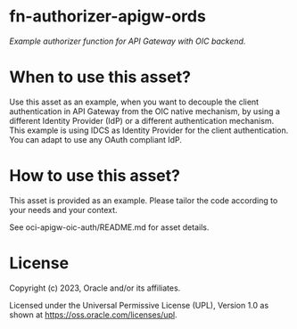 # fn-authorizer-apigw-ords
 
*Example authorizer function for API Gateway with OIC backend.*
 
# When to use this asset?
 
Use this asset as an example, when you want to decouple the client authentication in API Gateway from the OIC native mechanism, by using a different Identity Provider (IdP) or a different authentication mechanism. This example is using IDCS as Identity Provider for the client authentication. You can adapt to use any OAuth compliant IdP.
 
# How to use this asset?
 
This asset is provided as an example. Please tailor the code according to your needs and your context.

See oci-apigw-oic-auth/README.md for asset details.
 
# License
 
Copyright (c)  2023,  Oracle and/or its affiliates.

Licensed under the Universal Permissive License (UPL), Version 1.0 as shown at https://oss.oracle.com/licenses/upl.